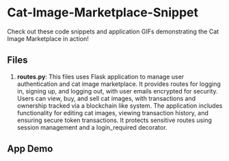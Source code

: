 # Cat-Image-Marketplace-Snippet


Check out these code snippets and application GIFs demonstrating the Cat Image Marketplace in action!


## Files

1. **routes.py**: This files uses Flask application to manage user authentication and cat image marketplace. It provides routes for logging in, signing up, and logging out, with user emails encrypted for security. Users can view, buy, and sell cat images, with transactions and ownership tracked via a blockchain like system. The application includes functionality for editing cat images, viewing transaction history, and ensuring secure token transactions. It protects sensitive routes using session management and a login_required decorator.
   


## App Demo
